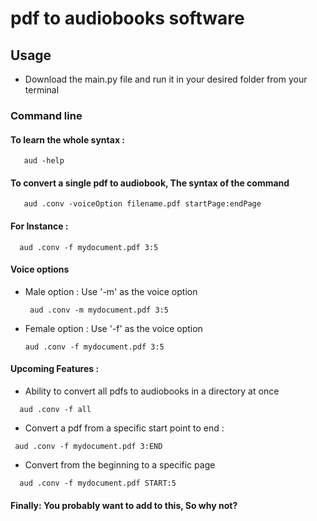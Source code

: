 # pdf to audiobooks software

## Usage 
  - Download the main.py file and run it in your desired folder from your terminal
  
 ### Command line
 #### To learn the whole syntax : 
 
   ```cli
      aud -help
   ```
 #### To convert a single pdf to audiobook, The syntax of the command
  ```cli
     aud .conv -voiceOption filename.pdf startPage:endPage
   ```
 #### For Instance :
   ```cli
     aud .conv -f mydocument.pdf 3:5
   ```
 #### Voice options 
 - Male option : Use '-m' as the voice option
   ```cli
    aud .conv -m mydocument.pdf 3:5
   ```
 - Female option : Use '-f' as the voice option
     ```cli
    aud .conv -f mydocument.pdf 3:5
   ```
 #### Upcoming Features :
  - Ability to convert all pdfs to audiobooks in a directory at once
   
   ```cli
     aud .conv -f all
   ``` 
  - Convert a pdf from a specific start point to end :
  
   ```cli
    aud .conv -f mydocument.pdf 3:END
   ```
  - Convert from the beginning to a specific page
  
   ```cli
     aud .conv -f mydocument.pdf START:5
   ```
#### Finally: You probably want to add to this, So why not?
